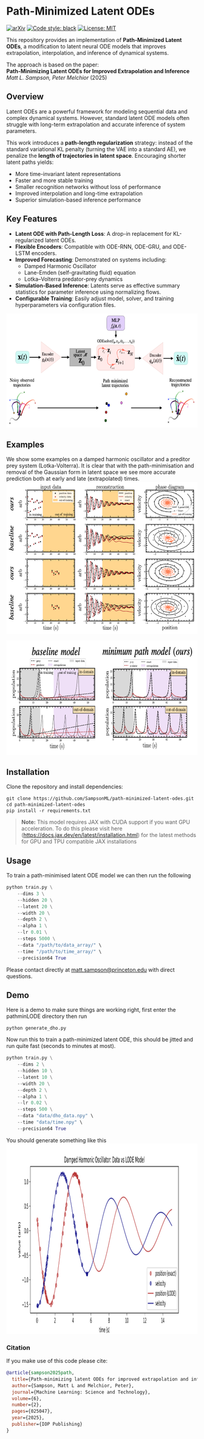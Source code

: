 # Path-Minimized Latent ODEs
[![arXiv](https://img.shields.io/badge/arXiv-2410.08923-<COLOR>.svg)](https://arxiv.org/abs/2410.08923)
[![Code style: black](https://img.shields.io/badge/code%20style-black-000000.svg)](https://github.com/psf/black)
[![License: MIT](https://img.shields.io/badge/License-MIT-green.svg)](#license)

This repository provides an implementation of **Path-Minimized Latent ODEs**, a modification to latent neural ODE models that improves extrapolation, interpolation, and inference of dynamical systems.  

The approach is based on the paper:  
**Path-Minimizing Latent ODEs for Improved Extrapolation and Inference**  
*Matt L. Sampson, Peter Melchior* (2025) 

## Overview

Latent ODEs are a powerful framework for modeling sequential data and complex dynamical systems. However, standard latent ODE models often struggle with long-term extrapolation and accurate inference of system parameters.  

This work introduces a **path-length regularization** strategy: instead of the standard variational KL penalty (turning the VAE into a standard AE), we penalize the **length of trajectories in latent space**. Encouraging shorter latent paths yields:

- More time-invariant latent representations  
- Faster and more stable training  
- Smaller recognition networks without loss of performance  
- Improved interpolation and long-time extrapolation  
- Superior simulation-based inference performance  


## Key Features

- **Latent ODE with Path-Length Loss**: A drop-in replacement for KL-regularized latent ODEs.  
- **Flexible Encoders**: Compatible with ODE-RNN, ODE-GRU, and ODE-LSTM encoders.  
- **Improved Forecasting**: Demonstrated on systems including:
  - Damped Harmonic Oscillator  
  - Lane-Emden (self-gravitating fluid) equation  
  - Lotka–Volterra predator-prey dynamics  
- **Simulation-Based Inference**: Latents serve as effective summary statistics for parameter inference using normalizing flows.  
- **Configurable Training**: Easily adjust model, solver, and training hyperparameters via configuration files.  

<img src="/images/pipeline.png" height="300">


## Examples
We show some examples on a damped harmonic oscillator and a preditor prey system (Lotka-Volterra).
It is clear that with the path-minimisation and removal of the Gaussian form in latent space we see more accurate prediction both at early and late (extrapolated) times.
<img src="/images/harmonic.png" height="400">


<img src="/images/lotka-volterra.png" height="300">


## Installation

Clone the repository and install dependencies:

```shell
git clone https://github.com/SampsonML/path-minimized-latent-odes.git
cd path-minimized-latent-odes
pip install -r requirements.txt 
```
> **Note:** This model requires JAX with CUDA support if you want GPU acceleration.
> To do this please visit here (https://docs.jax.dev/en/latest/installation.html) for the latest methods for GPU and TPU compatible JAX installations


## Usage 
To train a path-minimised latent ODE model we can then run the following 
```python
python train.py \
    --dims 3 \
    --hidden 20 \
    --latent 20 \
    --width 20 \
    --depth 2 \
    --alpha 1 \
    --lr 0.01 \
    --steps 5000 \
    --data "/path/to/data_array/" \
    --time "/path/to/time_array/" \
    --precision64 True
```
Please contact directly at matt.sampson@princeton.edu with direct questions.

## Demo

Here is a demo to make sure things are working right, first enter the pathminLODE directory then run
```shell
python generate_dho.py
```
Now run this to train a path-minimized latent ODE, this should be jitted and run quite fast (seconds to minutes at most).

```python
python train.py \
    --dims 2 \
    --hidden 10 \
    --latent 10 \
    --width 20 \
    --depth 2 \
    --alpha 1 \
    --lr 0.02 \
    --steps 500 \
    --data "data/dho_data.npy" \
    --time "data/time.npy" \
    --precision64 True
```

You should generate something like this 
<img src="/images/dho_lode_demo.png" height="500">


### Citation
If you make use of this code please cite:
```bibtex
@article{sampson2025path,
  title={Path-minimizing latent ODEs for improved extrapolation and inference},
  author={Sampson, Matt L and Melchior, Peter},
  journal={Machine Learning: Science and Technology},
  volume={6},
  number={2},
  pages={025047},
  year={2025},
  publisher={IOP Publishing}
}
```


